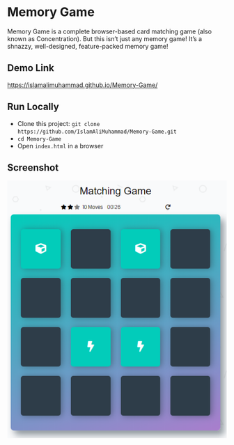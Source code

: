 # Memory Game
Memory Game is a complete browser-based card matching game (also known as Concentration). But this isn’t just any memory game! It’s a shnazzy, well-designed, feature-packed memory game!
## Demo Link
https://islamalimuhammad.github.io/Memory-Game/
## Run Locally
* Clone this project: `git clone https://github.com/IslamAliMuhammad/Memory-Game.git`
* `cd Memory-Game`
* Open `index.html` in a browser
## Screenshot
![image](https://github.com/IslamAliMuhammad/Memory-Game/blob/master/img/memory-game-screenshot.PNG)
